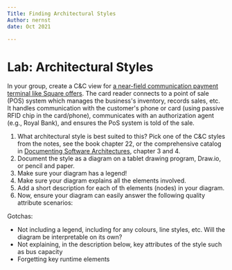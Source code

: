 ```yaml
---
Title: Finding Architectural Styles 
Author: nernst
date: Oct 2021

---
```


# Lab: Architectural Styles

In your group, create a C&C view for [a near-field communication payment terminal like Square offers](https://squareup.com/ca/en/townsquare/nfc). The card reader connects to a point of sale (POS) system which manages the business's inventory, records sales, etc. It handles communication with the customer's phone or card (using passive RFID chip in the card/phone), communicates with an authorization agent (e.g., Royal Bank), and ensures the PoS system is told of the sale. 

1. What architectural style is best suited to this? Pick one of the C&C styles from the notes, see the book chapter 22, or the comprehensive catalog in [Documenting Software Architectures](https://learning-oreilly-com.ezproxy.library.uvic.ca/library/view/documenting-software-architectures/9780132488617/ch04.html), chapter 3 and 4. 
2. Document the style as a diagram on a tablet drawing program, Draw.io, or pencil and paper. 
3. Make sure your diagram has a legend!  
4. Make sure your diagram explains all the elements involved. 
5. Add a short description for each of th elements (nodes) in your diagram. 
6. Now, ensure your diagram can easily answer the following quality attribute scenarios:

<!-- > Security: Data in Transit: When the client's card is near the terminal, the card is read by the terminal and the card data is used to authorize the transaction. At no time is the client's data ever exposed to third parties.  -->

Gotchas:

* Not including a legend, including for any colours, line styles, etc. Will the diagram be interpretable on its own?
* Not explaining, in the description below, key attributes of the style such as bus capacity
* Forgetting key runtime elements

<!-- things to look for: reasonable approaches are a shared data or pipe and filter/workflow style. Client server and pub sub are probably not relevant, nor is services. we are interested in talking about how the crypto protocol works. Note: we do not capture behavior or sequence chart style behaviors here: we just show what exists at runtime. Diagrams should show at least the PoS erminal, the NFC terminal, and a client/phone/card. Possibly add in some filters in the PoS terminal, possibly include Royal Bank or authorizer -->
